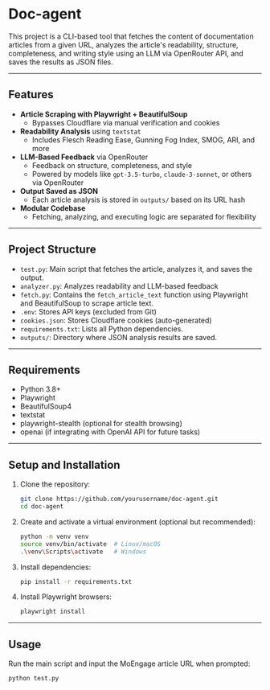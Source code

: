 # Doc-agent
This project is a CLI-based tool that fetches the content of documentation articles from a given URL, analyzes the article's readability, structure, completeness, and writing style using an LLM via OpenRouter API, and saves the results as JSON files.

---

## Features
- **Article Scraping with Playwright + BeautifulSoup**
  - Bypasses Cloudflare via manual verification and cookies
- **Readability Analysis** using `textstat`
  - Includes Flesch Reading Ease, Gunning Fog Index, SMOG, ARI, and more
- **LLM-Based Feedback** via OpenRouter
  - Feedback on structure, completeness, and style
  - Powered by models like `gpt-3.5-turbo`, `claude-3-sonnet`, or others via OpenRouter
- **Output Saved as JSON**
  - Each article analysis is stored in `outputs/` based on its URL hash
- **Modular Codebase**
  - Fetching, analyzing, and executing logic are separated for flexibility
---

## Project Structure

- `test.py`: Main script that fetches the article, analyzes it, and saves the output.
- `analyzer.py`: Analyzes readability and LLM-based feedback
- `fetch.py`: Contains the `fetch_article_text` function using Playwright and BeautifulSoup to scrape article text.
- `.env`: Stores API keys (excluded from Git)
- `cookies.json`: Stores Cloudflare cookies (auto-generated)
- `requirements.txt`: Lists all Python dependencies.
- `outputs/`: Directory where JSON analysis results are saved.

---

## Requirements

- Python 3.8+
- Playwright
- BeautifulSoup4
- textstat
- playwright-stealth (optional for stealth browsing)
- openai (if integrating with OpenAI API for future tasks)

---

## Setup and Installation

1. Clone the repository:
    ```bash
    git clone https://github.com/yourusername/doc-agent.git
    cd doc-agent
    ```

2. Create and activate a virtual environment (optional but recommended):
    ```bash
    python -m venv venv
    source venv/bin/activate  # Linux/macOS
    .\venv\Scripts\activate   # Windows
    ```

3. Install dependencies:
    ```bash
    pip install -r requirements.txt
    ```

4. Install Playwright browsers:
    ```bash
    playwright install
    ```

---

## Usage

Run the main script and input the MoEngage article URL when prompted:

```bash
python test.py
